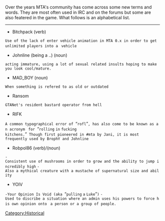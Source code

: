 Over the years MTA's community has come across some new terms and words. They are most often used in IRC and on the forums but some are also featered in the game. What follows is an alphabetical list.

<hr />

-   Bitchpack (verb)

`Use of the lack of enter vehicle animation in MTA 0.x in order to get unlimited players into a `
`vehicle`

-   Johnline (being a ..) (noun)

`acting immature, using a lot of sexual related insults hoping to make you look cool/mature.`

-   MAD\_BOY (noun)

`When something is refered to as old or outdated`

-   Ransom

`GTANet's resident bastard operator from hell`

-   RIFK

`A common typographical error of `“`rofl`”`, has also come to be known as an acronym `
`for `“`rolling` `in` `fucking` `kitchens.`”` Though first pioneered in #mta by Jani, it is most`
`frequently used by BrophY and Johnline`

-   Robpol86 (verb)/(noun)

`-Consistent use of mushrooms in order to grow and the ability to jump incredibly high`
`-Also a mythical creature with a mustache of supernatural size and ability`

-   YOIV

`-Your Opinion Is Void (aka `“`pulling` `a` `Luke`”`)`
`-Used to discribe a situation where an admin uses his powers to force his own opinion onto `
`a person or a group of people.`

[Category:Historical](/Category:Historical.md "wikilink")
